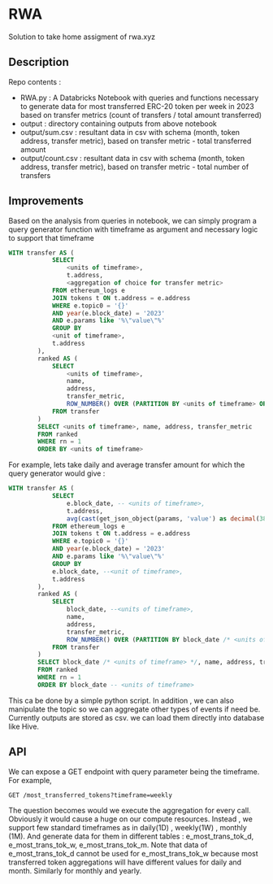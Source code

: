 # RWA
Solution to take home assigment of rwa.xyz

## Description
Repo contents : 
- RWA.py : A Databricks Notebook with queries and functions necessary to generate data for most transferred ERC-20 token per week in 2023 based on transfer metrics (count of transfers / total amount transferred)
- output : directory containing outputs from above notebook
-  output/sum.csv : resultant data in csv with schema (month, token address, transfer metric),  based on transfer metric - total transferred amount 
-  output/count.csv : resultant data in csv with schema (month, token address, transfer metric),  based on transfer metric - total number of transfers 

## Improvements

Based on the analysis from queries in notebook, we can simply program a query generator function with timeframe as argument and necessary logic to support that timeframe

```sql
WITH transfer AS (
            SELECT 
                <units of timeframe>,
                t.address, 
                <aggregation of choice for transfer metric>
            FROM ethereum_logs e
            JOIN tokens t ON t.address = e.address
            WHERE e.topic0 = '{}' 
            AND year(e.block_date) = '2023' 
            AND e.params like '%\"value\"%'
            GROUP BY 
            <unit of timeframe>,
            t.address
        ),
        ranked AS (
            SELECT 
                <units of timeframe>,
                name, 
                address, 
                transfer_metric,
                ROW_NUMBER() OVER (PARTITION BY <units of timeframe> ORDER BY transfer_metric DESC) AS rn
            FROM transfer
        )
        SELECT <units of timeframe>, name, address, transfer_metric
        FROM ranked
        WHERE rn = 1 
        ORDER BY <units of timeframe>
```

For example, lets take daily and average transfer amount for which the query generator would give : 

```sql
WITH transfer AS (
            SELECT 
                e.block_date, -- <units of timeframe>,
                t.address, 
                avg(cast(get_json_object(params, 'value') as decimal(38,2)) as transfer_metric -- <aggregation of choice for transfer metric>
            FROM ethereum_logs e
            JOIN tokens t ON t.address = e.address
            WHERE e.topic0 = '{}' 
            AND year(e.block_date) = '2023' 
            AND e.params like '%\"value\"%'
            GROUP BY 
            e.block_date, --<unit of timeframe>,
            t.address
        ),
        ranked AS (
            SELECT 
                block_date, --<units of timeframe>,
                name, 
                address, 
                transfer_metric,
                ROW_NUMBER() OVER (PARTITION BY block_date /* <units of timeframe> */ ORDER BY transfer_metric DESC) AS rn
            FROM transfer
        )
        SELECT block_date /* <units of timeframe> */, name, address, transfer_metric
        FROM ranked
        WHERE rn = 1 
        ORDER BY block_date -- <units of timeframe>
```

This ca be done by a simple python script. 
In addition , we can also manipulate the  topic so we can aggregate other types of events if need be.
Currently outputs are stored as csv. we can load them directly into database like Hive.


## API

We can expose a GET endpoint with query parameter being the timeframe.
For example, 
```
GET /most_transferred_tokens?timeframe=weekly
```
The question becomes would we execute the aggregation for every call. 
Obviously it would cause a huge on our compute resources.
Instead , we support few standard timeframes as in daily(1D) , weekly(1W) , monthly (1M).
And generate data for them in different tables : e_most_trans_tok_d,  e_most_trans_tok_w,  e_most_trans_tok_m.
Note that data of e_most_trans_tok_d cannot be used for e_most_trans_tok_w because most transferred token aggregations will have different values for daily and month.
Similarly for monthly and yearly.
